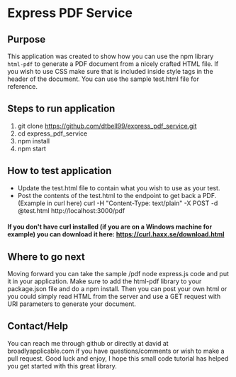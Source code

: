 # Express PDF Service
## Purpose
This application was created to show how you can use the npm library `html-pdf` to generate a PDF document from a 
nicely crafted HTML file. If you wish to use CSS make sure that is included inside style tags in the header of the document. You can use the sample test.html file for reference. 
## Steps to run application
1. git clone https://github.com/dtbell99/express_pdf_service.git
2. cd express_pdf_service
3. npm install
4. npm start

## How to test application
* Update the test.html file to contain what you wish to use as your test.
* Post the contents of the test.html to the endpoint to get back a PDF. 
(Example in curl here) curl -H "Content-Type: text/plain" -X POST -d @test.html http://localhost:3000/pdf
#### If you don't have curl installed (if you are on a Windows machine for example) you can download it here: https://curl.haxx.se/download.html

## Where to go next
Moving forward you can take the sample /pdf node express.js code and put it in your application. Make sure to add the html-pdf library to your package.json file and do a npm install. Then you can post your own html or you could simply read HTML from the server and use a GET request with URI parameters to generate your document. 

## Contact/Help
You can reach me through github or directly at david at broadlyapplicable.com if you have questions/comments or wish to make a pull request. Good luck and enjoy, I hope this small code tutorial has helped you get started with this great library. 
